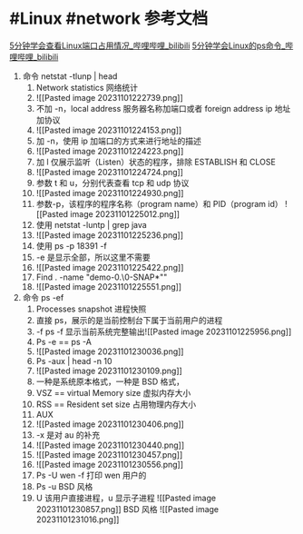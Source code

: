 # #Linux #network 参考文档
[5分钟学会查看Linux端口占用情况_哔哩哔哩_bilibili](https://www.bilibili.com/video/BV1M94y157Dy/?spm_id_from=333.1007.tianma.8-3-29.click&vd_source=af94dc11f0a1751ebb3c2090844ad9f6)
[5分钟学会Linux的ps命令_哔哩哔哩_bilibili](https://www.bilibili.com/video/BV1dN4y1r7y5/?vd_source=af94dc11f0a1751ebb3c2090844ad9f6)
1.  命令 netstat -tlunp | head 
	1. Network statistics 网络统计
	2. ![[Pasted image 20231101222739.png]]
	3. 不加 -n，local address 服务器名称加端口或者 foreign address ip 地址加协议
	4. ![[Pasted image 20231101224153.png]]
	5. 加 -n，使用 ip 加端口的方式来进行地址的描述
	6. ![[Pasted image 20231101224223.png]]
	7. 加 l 仅展示监听（Listen）状态的程序，排除 ESTABLISH 和 CLOSE
	8. ![[Pasted image 20231101224724.png]]
	9. 参数 t 和 u，分别代表查看 tcp 和 udp 协议
	10. ![[Pasted image 20231101224930.png]]
	11. 参数-p，该程序的程序名称（program name）和 PID（program id） ![[Pasted image 20231101225012.png]]
	12. 使用 netstat -luntp | grep java
	13. ![[Pasted image 20231101225236.png]]
	14. 使用 ps -p 18391 -f 
	15. -e 是显示全部，所以这里不需要
	16. ![[Pasted image 20231101225422.png]]
	17. Find . -name "demo-0\.\0-SNAP*""
	18. ![[Pasted image 20231101225551.png]]
2. 命令 ps -ef
	1. Processes snapshot 进程快照
	2. 直接 ps，展示的是当前控制台下属于当前用户的进程
	3. -f ps -f 显示当前系统完整输出![[Pasted image 20231101225956.png]]
	4. Ps -e == ps -A 
	5. ![[Pasted image 20231101230036.png]]
	6. Ps -aux | head -n 10
	7. ![[Pasted image 20231101230109.png]]
	8. 一种是系统原本格式，一种是 BSD 格式，
	9. VSZ == virtual Memory size 虚拟内存大小
	10. RSS == Resident set size  占用物理内存大小
	11. AUX
	12. ![[Pasted image 20231101230406.png]]
	13. -x 是对 au 的补充
	14. ![[Pasted image 20231101230440.png]]
	15. ![[Pasted image 20231101230457.png]]
	16. ![[Pasted image 20231101230556.png]]
	17. Ps -U wen -f 打印 wen 用户的
	18. Ps -u BSD 风格
	19. U 该用户直接进程，u 显示子进程
 ![[Pasted image 20231101230857.png]]
 BSD 风格 ![[Pasted image 20231101231016.png]]